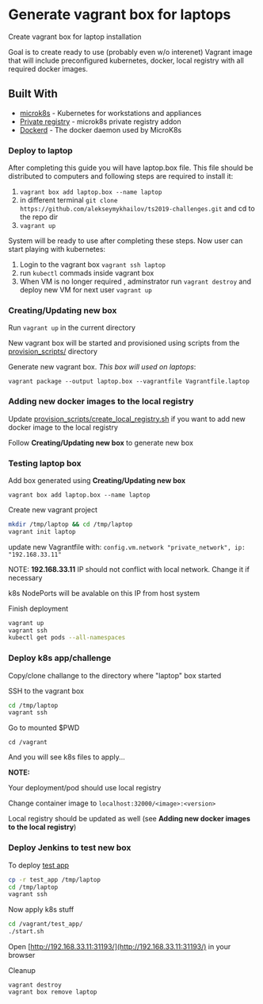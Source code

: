 # Generate vagrant box for laptops

Create vagrant box for laptop installation

Goal is to create ready to use (probably even w/o interenet) Vagrant image that will include preconfigured kubernetes, docker, local registry with all required docker images.

## Built With

* [microk8s](https://microk8s.io/) - Kubernetes for workstations and appliances
* [Private registry](https://microk8s.io/docs/registry) - microk8s private registry addon
* [Dockerd](https://microk8s.io/docs/dockerd) - The docker daemon used by MicroK8s

### Deploy to laptop

After completing this guide you will have laptop.box file.
This file should be distributed to computers and following steps are required to install it:

1. `vagrant box add laptop.box --name laptop`
2. in different terminal `git clone https://github.com/alekseymykhailov/ts2019-challenges.git` and cd to the repo dir
3. `vagrant up`

System will be ready to use after completing these steps. Now user can start playing with kubernetes:

1. Login to the vagrant box `vagrant ssh laptop` 
2. run `kubectl` commads inside vagrant box
3. When VM is no longer required , adminstrator run `vagrant destroy` and deploy new VM for next user `vagrant up`

### Creating/Updating new box

Run `vagrant up` in the current directory

New vagrant box will be started and provisioned using scripts from the [provision\_scripts/](provision_scripts/) directory

Generate new vagrant box. *This box will used on laptops*:

`vagrant package --output laptop.box --vagrantfile Vagrantfile.laptop`

### Adding new docker images to the local registry

Update [provision\_scripts/create\_local\_registry.sh](provision_scripts/create_local_registry.sh)  if you want to add new docker image to the local registry 

Follow **Creating/Updating new box** to generate new box

### Testing laptop box

Add box generated using  **Creating/Updating new box**

`vagrant box add laptop.box --name laptop`

Create new vagrant project
```bash
mkdir /tmp/laptop && cd /tmp/laptop
vagrant init laptop
```

update new Vagrantfile with:
`config.vm.network "private_network", ip: "192.168.33.11"`

NOTE: **192.168.33.11** IP should not conflict with local network. Change it if necessary

k8s NodePorts will be avalable on this IP from host system

Finish deployment

```bash
vagrant up
vagrant ssh
kubectl get pods --all-namespaces
```

### Deploy k8s app/challenge

Copy/clone challange to the directory where "laptop" box started

SSH to the vagrant box

```bash
cd /tmp/laptop
vagrant ssh
```

Go to mounted $PWD

`cd /vagrant`

And you will see k8s files to apply...

**NOTE:**

Your deployment/pod should use local registry

Change container image to `localhost:32000/<image>:<version>`

Local registry should be updated as well (see **Adding new docker images to the local registry**) 

### Deploy Jenkins to test new box

To deploy [test app](test_app) 

```bash
cp -r test_app /tmp/laptop
cd /tmp/laptop
vagrant ssh
```

Now apply k8s stuff

```bash
cd /vagrant/test_app/
./start.sh
```

Open [http://192.168.33.11:31193/](http://192.168.33.11:31193/) in your browser

Cleanup
```
vagrant destroy
vagrant box remove laptop
```
